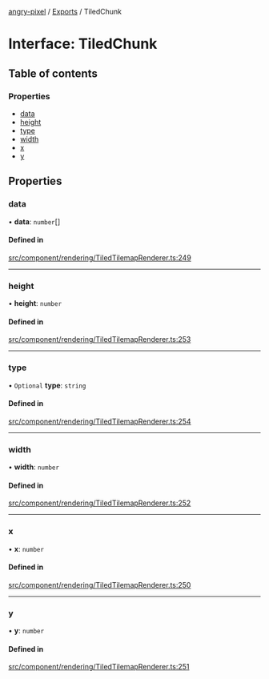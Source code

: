 [angry-pixel](../README.md) / [Exports](../modules.md) / TiledChunk

# Interface: TiledChunk

## Table of contents

### Properties

- [data](TiledChunk.md#data)
- [height](TiledChunk.md#height)
- [type](TiledChunk.md#type)
- [width](TiledChunk.md#width)
- [x](TiledChunk.md#x)
- [y](TiledChunk.md#y)

## Properties

### data

• **data**: `number`[]

#### Defined in

[src/component/rendering/TiledTilemapRenderer.ts:249](https://github.com/angry-pixel-studio/angry-pixel-engine/blob/2e7a4eb/src/component/rendering/TiledTilemapRenderer.ts#L249)

___

### height

• **height**: `number`

#### Defined in

[src/component/rendering/TiledTilemapRenderer.ts:253](https://github.com/angry-pixel-studio/angry-pixel-engine/blob/2e7a4eb/src/component/rendering/TiledTilemapRenderer.ts#L253)

___

### type

• `Optional` **type**: `string`

#### Defined in

[src/component/rendering/TiledTilemapRenderer.ts:254](https://github.com/angry-pixel-studio/angry-pixel-engine/blob/2e7a4eb/src/component/rendering/TiledTilemapRenderer.ts#L254)

___

### width

• **width**: `number`

#### Defined in

[src/component/rendering/TiledTilemapRenderer.ts:252](https://github.com/angry-pixel-studio/angry-pixel-engine/blob/2e7a4eb/src/component/rendering/TiledTilemapRenderer.ts#L252)

___

### x

• **x**: `number`

#### Defined in

[src/component/rendering/TiledTilemapRenderer.ts:250](https://github.com/angry-pixel-studio/angry-pixel-engine/blob/2e7a4eb/src/component/rendering/TiledTilemapRenderer.ts#L250)

___

### y

• **y**: `number`

#### Defined in

[src/component/rendering/TiledTilemapRenderer.ts:251](https://github.com/angry-pixel-studio/angry-pixel-engine/blob/2e7a4eb/src/component/rendering/TiledTilemapRenderer.ts#L251)
